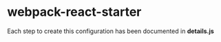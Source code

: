 # webpack-react-starter

Each step to create this configuration has been documented in **details.js**
